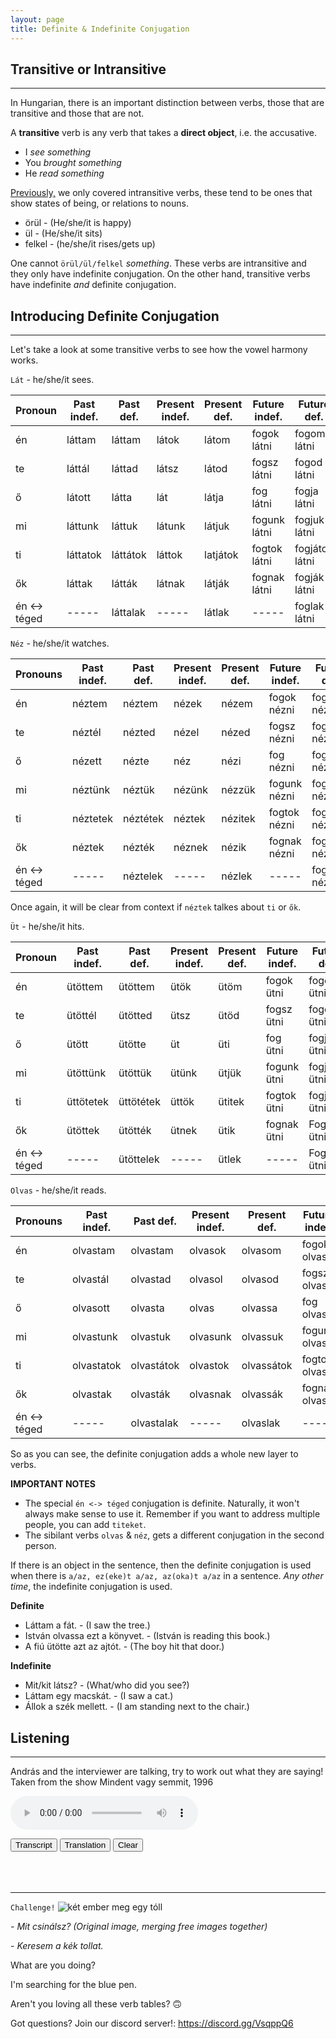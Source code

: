 ```yaml
---
layout: page
title: Definite & Indefinite Conjugation
---
```


## Transitive or Intransitive
---

In Hungarian, there is an important distinction between verbs, those that are transitive and those that are not.

A **transitive** verb is any verb that takes a **direct object**, i.e. the accusative.

* I *see something*
* You *brought something*
* He *read something*

[Previously,](https://magyartanulas.github.io/verb-intro/) we only covered intransitive verbs, these tend to be ones that show states of being, or relations to nouns. 

* örül - (He/she/it is happy)
* ül - (He/she/it sits)
* felkel - (he/she/it rises/gets up)

One cannot `örül/ül/felkel` *something*. These verbs are intransitive and they only have indefinite conjugation. On the other hand, 
transitive verbs have indefinite *and* definite conjugation.

## Introducing Definite Conjugation
---

Let's take a look at some transitive verbs to see how the vowel harmony works.

`Lát` - he/she/it sees.

| Pronoun      | Past indef. | Past def. | Present indef. | Present def. | Future indef.  | Future def.       |
|--------------|-------------|-----------|----------------|--------------|----------------|-------------------|
| én           | láttam      | láttam    | látok          | látom        | fogok látni    | fogom látni       |
| te           | láttál      | láttad    | látsz          | látod        | fogsz látni    | fogod látni       |
| ő            | látott      | látta     | lát            | látja        | fog látni      | fogja látni       |
| mi           | láttunk     | láttuk    | látunk         | látjuk       | fogunk látni   | fogjuk látni      |
| ti           | láttatok    | láttátok  | láttok         | latjátok     | fogtok látni   | fogjátok látni    |
| ők           | láttak      | látták    | látnak         | látják       | fognak látni   | fogják látni      |
| én <-> téged | -----       | láttalak  | -----          | látlak       | -----          | foglak látni      |

`Néz` - he/she/it watches.

| Pronouns     | Past indef. | Past def.  | Present indef. | Present def. | Future indef. | Future def.    |
|--------------|-------------|------------|----------------|--------------|---------------|----------------|
| én           | néztem      | néztem     | nézek          | nézem        | fogok nézni   | fogom nézni    |
| te           | néztél      | nézted     | nézel          | nézed        | fogsz nézni   | fogod nézni    |
| ő            | nézett      | nézte      | néz            | nézi         | fog nézni     | fogja nézni    |
| mi           | néztünk     | néztük     | nézünk         | nézzük       | fogunk nézni  | fogjuk nézni   |
| ti           | néztetek    | néztétek   | néztek         | nézitek      | fogtok nézni  | fogjátok nézni |
| ők           | néztek      | nézték     | néznek         | nézik        | fognak nézni  | fogják nézni   |
| én <-> téged | -----       | néztelek   | -----          | nézlek       | -----         | foglak nézni   |

Once again, it will be clear from context if `néztek` talkes about `ti` or `ők`.

`Üt` - he/she/it hits.

| Pronoun      | Past indef. | Past def. | Present indef. | Present def. | Future indef.  | Future def.   |
|--------------|-------------|-----------|----------------|--------------|----------------|---------------|
| én           | ütöttem     | ütöttem   | ütök           | ütöm         | fogok ütni     | fogom ütni    |
| te           | ütöttél     | ütötted   | ütsz           | ütöd         | fogsz ütni     | fogod ütni    |
| ő            | ütött       | ütötte    | üt             | üti          | fog ütni       | fogja ütni    |
| mi           | ütöttünk    | ütöttük   | ütünk          | ütjük        | fogunk ütni    | fogjuk ütni   |
| ti           | üttötetek   | üttötétek | üttök          | ütitek       | fogtok ütni    | fogjátok ütni |
| ők           | ütöttek     | ütötték   | ütnek          | ütik         | fognak ütni    | Fogják ütni   |
| én <-> téged | -----       | ütöttelek | -----          | ütlek        | -----          | Foglak ütni   |

`Olvas` - he/she/it reads.

| Pronouns     | Past indef. | Past def.  | Present indef. | Present def. | Future indef.  | Future def.      |
|--------------|-------------|------------|----------------|--------------|----------------|------------------|
| én           | olvastam    | olvastam   | olvasok        | olvasom      | fogok olvasni  | fogom olvasni    |
| te           | olvastál    | olvastad   | olvasol        | olvasod      | fogsz olvasni  | fogod olvasni    |
| ő            | olvasott    | olvasta    | olvas          | olvassa      | fog olvasni    | fogja olvasni    |
| mi           | olvastunk   | olvastuk   | olvasunk       | olvassuk     | fogunk olvasni | fogjuk olvasni   |
| ti           | olvastatok  | olvastátok | olvastok       | olvassátok   | fogtok olvasni | fogjátok olvasni |
| ők           | olvastak    | olvasták   | olvasnak       | olvassák     | fognak olvasni | fogják olvasni   |
| én <-> téged | -----       | olvastalak | -----          | olvaslak    | -----          | foglak olvasni   |

So as you can see, the definite conjugation adds a whole new layer to verbs. 

**IMPORTANT NOTES**

* The special `én <-> téged` conjugation is definite. Naturally, it won't always make sense to use it. Remember if you want to address multiple people, you can add `titeket`.
* The sibilant verbs `olvas` & `néz`, gets a different conjugation in the second person.

If there is an object in the sentence, then the definite conjugation is used when there is `a/az, ez(eke)t a/az, az(oka)t a/az` in a sentence. *Any other time*, the indefinite conjugation is used.

**Definite**

* Láttam a fát. - (I saw the tree.)
* István olvassa ezt a könyvet. - (István is reading this book.)
* A fiú ütötte azt az ajtót. - (The boy hit that door.)

**Indefinite**

* Mit/kit látsz? - (What/who did you see?)
* Láttam egy macskát. - (I saw a cat.)
* Állok a szék mellett. - (I am standing next to the chair.)

## Listening
---

András and the interviewer are talking, try to work out what they are saying! Taken from the show Mindent vagy semmit, 1996

<audio controls><source src="https://magyartanulas.github.io/public/tej.mp3" type="audio/mpeg">Your browser does not support the audio element.</audio>

<script type = "text/javascript">

function check_reveal(button) {
    
    var hun = document.getElementById("transcript");
    var eng = document.getElementById("translation");
    var none = document.getElementById("none");
 
    if (button === 'transcript') {
        
        if (hun.style.display === "none" && eng.style.display === "none") {
            none.style.display = "none";
            hun.style.display = "block";
        }else if (hun.style.display === "none" && eng.style.display === "block") {
            none.style.display = "none";
            eng.style.display = "none";
            hun.style.display = "block";
        }
    }else if (button === 'translation')
 
        if (eng.style.display === "none" && hun.style.display === "none") {
            none.style.display = "none";
            eng.style.display = "block";
        }else if (eng.style.display === "none" && hun.style.display === "block") {
            none.style.display = "none";
            hun.style.display = "none";
            eng.style.display = "block";
        }
}

function clearAll() {

    var hun = document.getElementById("transcript");
    var eng = document.getElementById("translation");
    hun.style.display = "none";
    eng.style.display = "none";
    none.style.display = "block";
}

</script>

<span>
<button type="button" onclick="check_reveal('transcript')">Transcript</button>
<button type="button" onclick="check_reveal('translation')">Translation</button>
<button type="button" onclick="clearAll()">Clear</button>
</span>

<div id = "transcript" style ="display:none">
András: Én nagyon szeretem a tejet.<br/>
Interviewer: Igen és a kakáót is?<br/> 
András: Azt is.<br/>
</div>

<div id = "translation" style ="display:none">
András: I love milk very much.<br/>
Interviewer: Yes and cocao as well?<br/> 
András: That too.<br/>
</div>

<div id = "none" style ="display:block">
<br/>
<br/>
<br/>
</div>

---

`Challenge!`
![két ember meg egy tóll](https://magyartanulas.github.io/public/keres.jpg)

*- Mit csinálsz? (Original image, merging free images together)*

*- Keresem a kék tollat.*

<span class="spoiler">What are you doing?</span>

<span class="spoiler">I'm searching for the blue pen.</span>

Aren't you loving all these verb tables? 🙃

Got questions? Join our discord server!: https://discord.gg/VsqppQ6
